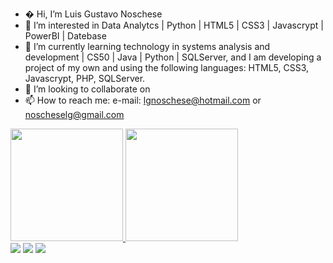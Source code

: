 - � Hi, I’m  Luis  Gustavo Noschese
- 👀 I’m interested in Data Analytcs | Python | HTML5 | CSS3 | Javascrypt | PowerBI  |  Datebase
- 🌱 I’m currently learning technology in systems analysis and development  |  CS50  |  Java  | Python | SQLServer, and I am developing a project of my own and using the following languages:  HTML5,  CSS3,  Javascrypt,  PHP,  SQLServer. 
- 💞️ I’m looking to collaborate on 
- 📫 How to reach me: e-mail: lgnoschese@hotmail.com or noscheselg@gmail.com
<div>
  <a href="https://beacons.ai/lgnoschese">
  <img height="180em" src="https://github-readme-stats.vercel.app/api?username=lgnoschese&show_icons=true&theme=dark&include_all_commits=true&count_private=true"/>
  <img height="180em" src="https://github-readme-stats.vercel.app/api/top-langs/?username=lgnoschese&layout=compact&langs_count=16&theme=dark"/>
</div>
  
<div>
<a href="https://discord.Noschese#9759" target="_blank"><img src="https://img.shields.io/badge/Discord-7289DA?style=for-the-badge&logo=discord&logoColor=white"></a>
  <a href = "mailto:https://mail.google.com/mail/u/0/?tab=rm&ogbl#inbox"><img src="https://img.shields.io/badge/Gmail-D14836?style=for-tbadge&logo=gmail&logoColor=white" target=" _blank"></a>
  <a href="https://www.linkedin.com/in/lu%C3%ADs-gustavo-noschese-13b141b7/" target="_blank"><img src="https://img.shields.io/badge/LinkedIn-0077B5?style=for-the-badge&logo=linkedin&logoColor=white" target="_blank"></a>
</div>


<!---
LGNoschese/LGNoschese is a ✨ special ✨ repository because its `README.md` (this file) appears on your GitHub profile.
You can click the Preview link to take a look at your changes.
--->
